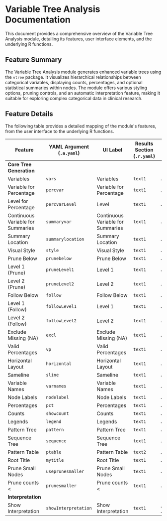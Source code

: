 # Variable Tree Analysis Documentation

This document provides a comprehensive overview of the Variable Tree Analysis module, detailing its features, user interface elements, and the underlying R functions.

## Feature Summary

The Variable Tree Analysis module generates enhanced variable trees using the `vtree` package. It visualizes hierarchical relationships between categorical variables, displaying counts, percentages, and optional statistical summaries within nodes. The module offers various styling options, pruning controls, and an automatic interpretation feature, making it suitable for exploring complex categorical data in clinical research.

## Feature Details

The following table provides a detailed mapping of the module's features, from the user interface to the underlying R functions.

| Feature                          | YAML Argument (`.a.yaml`)      | UI Label                               | Results Section (`.r.yaml`)         | R Function (`.b.R`)                  |
| -------------------------------- | ------------------------------ | -------------------------------------- | ----------------------------------- | ------------------------------------ |
| **Core Tree Generation**         |                                |                                        |                                     |                                      |
| Variables                        | `vars`                         | Variables                              | `text1`                             | `.run`                               |
| Variable for Percentage          | `percvar`                      | Variable for Percentage                | `text1`                             | `.run`                               |
| Level for Percentage             | `percvarLevel`                 | Level                                  | `text1`                             | `.run`                               |
| Continuous Variable for Summaries| `summaryvar`                   | Continuous Variable for Summaries      | `text1`                             | `.run`                               |
| Summary Location                 | `summarylocation`              | Summary Location                       | `text1`                             | `.run`                               |
| Visual Style                     | `style`                        | Visual Style                           | `text1`                             | `.run`                               |
| Prune Below                      | `prunebelow`                   | Prune Below                            | `text1`                             | `.run`                               |
| Level 1 (Prune)                  | `pruneLevel1`                  | Level 1                                | `text1`                             | `.run`                               |
| Level 2 (Prune)                  | `pruneLevel2`                  | Level 2                                | `text1`                             | `.run`                               |
| Follow Below                     | `follow`                       | Follow Below                           | `text1`                             | `.run`                               |
| Level 1 (Follow)                 | `followLevel1`                 | Level 1                                | `text1`                             | `.run`                               |
| Level 2 (Follow)                 | `followLevel2`                 | Level 2                                | `text1`                             | `.run`                               |
| Exclude Missing (NA)             | `excl`                         | Exclude Missing (NA)                   | `text1`                             | `.run`                               |
| Valid Percentages                | `vp`                           | Valid Percentages                      | `text1`                             | `.run`                               |
| Horizontal Layout                | `horizontal`                   | Horizontal Layout                      | `text1`                             | `.run`                               |
| Sameline                         | `sline`                        | Sameline                               | `text1`                             | `.run`                               |
| Variable Names                   | `varnames`                     | Variable Names                         | `text1`                             | `.run`                               |
| Node Labels                      | `nodelabel`                    | Node Labels                            | `text1`                             | `.run`                               |
| Percentages                      | `pct`                          | Percentages                            | `text1`                             | `.run`                               |
| Counts                           | `showcount`                    | Counts                                 | `text1`                             | `.run`                               |
| Legends                          | `legend`                       | Legends                                | `text1`                             | `.run`                               |
| Pattern Tree                     | `pattern`                      | Pattern Tree                           | `text1`                             | `.run`                               |
| Sequence Tree                    | `sequence`                     | Sequence Tree                          | `text1`                             | `.run`                               |
| Pattern Table                    | `ptable`                       | Pattern Table                          | `text2`                             | `.run`                               |
| Root Title                       | `mytitle`                      | Root Title                             | `text1`                             | `.run`                               |
| Prune Small Nodes                | `useprunesmaller`              | Prune Small Nodes                      | `text1`                             | `.run`                               |
| Prune counts <                   | `prunesmaller`                 | Prune counts <                         | `text1`                             | `.run`                               |
| **Interpretation**               |                                |                                        |                                     |                                      |
| Show Interpretation              | `showInterpretation`           | Show Interpretation                    | `text1`                             | `.run`, `.generateInterpretation`    |
